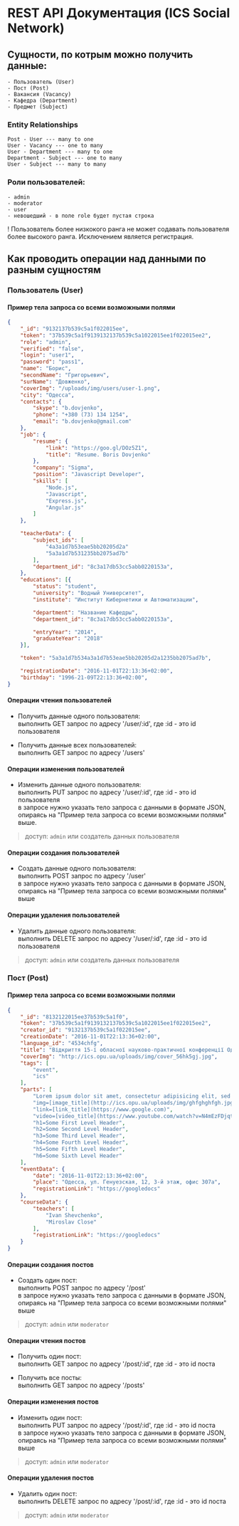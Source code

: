 # REST API Документация (ICS Social Network)


## Сущности, по котрым можно получить данные:
	- Пользователь (User)
	- Пост (Post)
	- Вакансия (Vacancy)
	- Кафедра (Department)
	- Предмет (Subject)

### Entity Relationships
	Post - User --- many to one
	User - Vacancy --- one to many
	User - Department --- many to one
	Department - Subject --- one to many
	User - Subject --- many to many

### Роли пользователей: 
	- admin
	- moderator
	- user
	- невошедший - в поле role будет пустая строка
! Пользователь более низкокого ранга не может содавать пользователя более высокого ранга.
	Исключением является регистрация.


## Как проводить операции над данными по разным сущностям

### Пользователь (User)
#### Пример тела запроса со всеми возможными полями
```json
{
	"_id": "9132137b539c5a1f022015ee",
	"token": "37b539c5a1f9139132137b539c5a1022015ee1f022015ee2",
	"role": "admin",
	"verified": "false",
	"login": "user1",
	"password": "pass1",
	"name": "Борис",
	"secondName": "Григорьевич",
	"surName": "Довженко",
	"coverImg": "/uploads/img/users/user-1.png",
	"city": "Одесса",
	"contacts": {
		"skype": "b.dovjenko",
		"phone": "+380 (73) 134 1254",
		"email": "b.dovjenko@gmail.com"
	},
	"job": {
		"resume": {
			"link": "https://goo.gl/DOz5Z1",
			"title": "Resume. Boris Dovjenko"
		},
		"company": "Sigma",
		"position": "Javascript Developer",
		"skills": [
			"Node.js",
			"Javascript",
			"Express.js",
			"Angular.js"
		]
	},

	"teacherData": {
		"subject_ids": [
			"4a3a1d7b53eae5bb20205d2a"
			"5a3a1d7b531235bb2075ad7b"
		],
		"department_id": "8c3a17db53cc5abb0220153a",
	},
	"educations": [{
		"status": "student",
		"university": "Водный Университет",
		"institute": "Институт Кибернетики и Автоматизации",

		"department": "Название Кафедры",
		"department_id": "8c3a17db53cc5abb0220153a",

		"entryYear": "2014",
		"graduateYear": "2018"
	}],

	"token": "5a3a1d7b534a3a1d7b53eae5bb20205d2a1235bb2075ad7b",

	"registrationDate": "2016-11-01T22:13:36+02:00",
	"birthday": "1996-21-09T22:13:36+02:00",
}
```
#### Операции чтения пользователей
- Получить данные одного пользователя: <br>
	выполнить GET запрос по адресу '/user/:id', где :id - это id пользователя

- Получить данные всех пользователей: <br>
	выполнить GET запрос по адресу '/users'

#### Операции изменения пользователей
- Изменить данные одного пользователя: <br>
	выполнить PUT запрос по адресу '/user/:id', где :id - это id пользователя <br>
	в запросе нужно указать тело запроса с данными в формате JSON, опираясь на "Пример тела запроса со всеми возможными полями" выше.

> доступ: `admin` или создатель данных пользователя

#### Операции создания пользователей
- Создать данные одного пользователя: <br>
	выполнить POST запрос по адресу '/user' <br>
	в запросе нужно указать тело запроса с данными в формате JSON, опираясь на "Пример тела запроса со всеми возможными полями" выше

#### Операции удаления пользователей
- Удалить данные одного пользователя: <br>
	выполнить DELETE запрос по адресу '/user/:id', где :id - это id пользователя

> доступ: `admin` или создатель данных пользователя


### Пост (Post)
#### Пример тела запроса со всеми возможными полями
```json
{
	"_id": "8132122015ee37b539c5a1f0",
	"token": "37b539c5a1f9139132137b539c5a1022015ee1f022015ee2",
	"creator_id": "9132137b539c5a1f022015ee",
	"creationDate": "2016-11-01T22:13:36+02:00",
	"language_id": "4534chfg",
	"title": "Відкриття 15-ї обласної науково-практичної конференції Одеського територіального відділення Малої академії наук",
	"coverImg": "http://ics.opu.ua/uploads/img/cover_56hk5gj.jpg",
	"tags": [
		"event",
		"ics"
	],
	"parts": [
		"Lorem ipsum dolor sit amet, consectetur adipisicing elit, sed do eiusmod tempor incididunt ut labore et dolore magna aliqua.",
		"img=[image_title](http://ics.opu.ua/uploads/img/ghfghghfgh.jpg)",
		"link=[link_title](https://www.google.com)",
		"video=[video_title](https://www.youtube.com/watch?v=N4mEzFDjqtA)",
		"h1=Some First Level Header",
		"h2=Some Second Level Header",
		"h3=Some Third Level Header",
		"h4=Some Fourth Level Header",
		"h5=Some Fifth Level Header",
		"h6=Some Sixth Level Header"
	],
	"eventData": {
		"date": "2016-11-01T22:13:36+02:00",
		"place": "Одесса, ул. Генуезская, 12, 3-й этаж, офис 307а",
		"registrationLink": "https://googledocs"
	},
	"courseData": {
		"teachers": [
			"Ivan Shevchenko",
			"Miroslav Close"
		],
		"registrationLink": "https://googledocs"
	}
}
```
#### Операции создания постов
- Создать один пост: <br>
	выполнить POST запрос по адресу '/post' <br>
	в запросе нужно указать тело запроса с данными в формате JSON, опираясь на "Пример тела запроса со всеми возможными полями" выше

> доступ: `admin` или `moderator`

#### Операции чтения постов
- Получить один пост: <br>
	выполнить GET запрос по адресу '/post/:id', где :id - это id поста

- Получить все посты: <br>
	выполнить GET запрос по адресу '/posts'

#### Операции изменения постов
- Изменить один пост: <br>
	выполнить PUT запрос по адресу '/post/:id', где :id - это id поста <br>
	в запросе нужно указать тело запроса с данными в формате JSON, опираясь на "Пример тела запроса со всеми возможными полями" выше

> доступ: `admin` или `moderator`

#### Операции удаления постов
- Удалить один пост: <br>
	выполнить DELETE запрос по адресу '/post/:id', где :id - это id поста

> доступ: `admin` или `moderator`